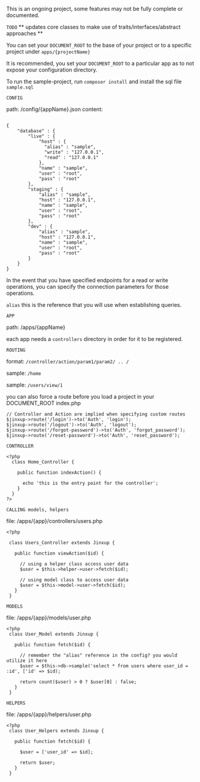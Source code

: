 This is an ongoing project, some features may not be fully complete or documented.

`TODO` 
** updates core classes to make use of traits/interfaces/abstract approaches **

You can set your `DOCUMENT_ROOT` to the base of your project or to a specific project under `apps/{projectName}`

It is recommended, you set your `DOCUMENT_ROOT` to a particular app as to not expose your configuration directory.

To run the sample-project, run `composer install` and install the sql file `sample.sql`

`CONFIG`

path: /config/{appName}.json
content:
```

{
    "database" : {
        "live" : {
            "host" : {
              "alias" : "sample",
              "write" : "127.0.0.1",
              "read" : "127.0.0.1"
            },
            "name" : "sample",
            "user" : "root",
            "pass" : "root"
        },
        "staging" : {
            "alias" : "sample",
            "host" : "127.0.0.1",
            "name" : "sample",
            "user" : "root",
            "pass" : "root"
        },
        "dev" : {
            "alias" : "sample",
            "host" : "127.0.0.1",
            "name" : "sample",
            "user" : "root",
            "pass" : "root"
        }
    }
}
```

In the event that you have specified endpoints for a read or write operations, you can specify the connection parameters for those operations.

`alias` this is the reference that you will use when establishing queries.

`APP`

path: /apps/{appName}

each app needs a `controllers` directory in order for it to be registered.

`ROUTING`

format: `/controller/action/param1/param2/ .. /`

sample: `/home`

sample: `/users/view/1`

you can also force a route before you load a project in your DOCUMENT_ROOT index.php

```
// Controller and Action are implied when specifying custom routes
$jinxup->route('/login')->to('Auth', 'login');
$jinxup->route('/logout')->to('Auth', 'logout');
$jinxup->route('/forgot-password')->to('Auth', 'forgot_password');
$jinxup->route('/reset-password')->to('Auth', 'reset_password');
```


`CONTROLLER`

```
<?php
  class Home_Controller {
  
    public function indexAction() {
    
      echo 'this is the entry point for the controller';
    }
  }
?>
```

`CALLING models, helpers`

file: /apps/{app}/controllers/users.php
 ```
 <?php
 
  class Users_Controller extends Jinxup {
  
    public function viewAction($id) {
    
      // using a helper class access user data
      $user = $this->helper->user->fetch($id);
      
      // using model class to access user data
      $user = $this->model->user->fetch($id);
    }
  }
 ```
 
 `MODELS`
 
 file: /apps/{app}/models/user.php
 
 ```
 <?php
  class User_Model extends Jinxup {
  
    public function fetch($id) {
      
      // remember the "alias" reference in the config? you would utilize it here
      $user = $this->db->sample('select * from users where user_id = :id', ['id' => $id);
      
      return count($user) > 0 ? $user[0] : false;
    }
  }
 ```
 
  
 `HELPERS`
 
 file: /apps/{app}/helpers/user.php
 
 ```
 <?php
  class User_Helpers extends Jinxup {
  
    public function fetch($id) {
      
      $user = ['user_id' => $id];
      
      return $user;
    }
  }
 ```
